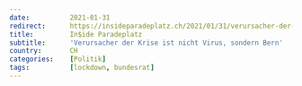 ```yaml
---
date:          2021-01-31
redirect:      https://insideparadeplatz.ch/2021/01/31/verursacher-der-krise-ist-nicht-virus-sondern-landesregierung/
title:         In$ide Paradeplatz
subtitle:      'Verursacher der Krise ist nicht Virus, sondern Bern'
country:       CH
categories:    [Politik]
tags:          [lockdown, bundesrat]
---
```

